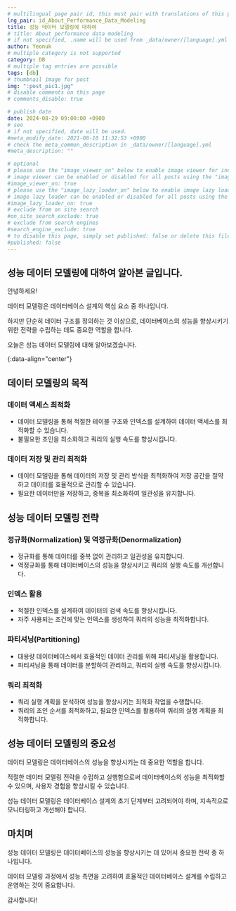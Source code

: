 ```yaml
---
# multilingual page pair id, this must pair with translations of this page. (This name must be unique)
lng_pair: id_About_Performance_Data_Modeling
title: 성능 데이터 모델링에 대하여
# title: About performance data modeling
# if not specified, .name will be used from _data/owner/[language].yml
author: Yeonuk
# multiple category is not supported
category: DB
# multiple tag entries are possible
tags: [db]
# thumbnail image for post
img: ":post_pic1.jpg"
# disable comments on this page
# comments_disable: true

# publish date
date: 2024-08-29 09:00:00 +0900
# seo
# if not specified, date will be used.
#meta_modify_date: 2021-08-10 11:32:53 +0900
# check the meta_common_description in _data/owner/[language].yml
#meta_description: ""

# optional
# please use the "image_viewer_on" below to enable image viewer for individual pages or posts (_posts/ or [language]/_posts folders).
# image viewer can be enabled or disabled for all posts using the "image_viewer_posts: true" setting in _data/conf/main.yml.
#image_viewer_on: true
# please use the "image_lazy_loader_on" below to enable image lazy loader for individual pages or posts (_posts/ or [language]/_posts folders).
# image lazy loader can be enabled or disabled for all posts using the "image_lazy_loader_posts: true" setting in _data/conf/main.yml.
#image_lazy_loader_on: true
# exclude from on site search
#on_site_search_exclude: true
# exclude from search engines
#search_engine_exclude: true
# to disable this page, simply set published: false or delete this file
#published: false
---
```


<!-- outline-start -->

## 성능 데이터 모델링에 대하여 알아본 글입니다.

안녕하세요!

데이터 모델링은 데이터베이스 설계의 핵심 요소 중 하나입니다.

하지만 단순히 데이터 구조를 정의하는 것 이상으로, 데이터베이스의 성능을 향상시키기 위한 전략을 수립하는 데도 중요한 역할을 합니다.

오늘은 성능 데이터 모델링에 대해 알아보겠습니다.

{:data-align="center"}

<!-- outline-end -->

## 데이터 모델링의 목적

### 데이터 액세스 최적화

- 데이터 모델링을 통해 적절한 테이블 구조와 인덱스를 설계하여 데이터 액세스를 최적화할 수 있습니다.
- 불필요한 조인을 최소화하고 쿼리의 실행 속도를 향상시킵니다.

### 데이터 저장 및 관리 최적화

- 데이터 모델링을 통해 데이터의 저장 및 관리 방식을 최적화하여 저장 공간을 절약하고 데이터를 효율적으로 관리할 수 있습니다.
- 필요한 데이터만을 저장하고, 중복을 최소화하여 일관성을 유지합니다.

## 성능 데이터 모델링 전략

### 정규화(Normalization) 및 역정규화(Denormalization)

- 정규화를 통해 데이터를 중복 없이 관리하고 일관성을 유지합니다.
- 역정규화를 통해 데이터베이스의 성능을 향상시키고 쿼리의 실행 속도를 개선합니다.

### 인덱스 활용

- 적절한 인덱스를 설계하여 데이터의 검색 속도를 향상시킵니다.
- 자주 사용되는 조건에 맞는 인덱스를 생성하여 쿼리의 성능을 최적화합니다.

### 파티셔닝(Partitioning)

- 대용량 데이터베이스에서 효율적인 데이터 관리를 위해 파티셔닝을 활용합니다.
- 파티셔닝을 통해 데이터를 분할하여 관리하고, 쿼리의 실행 속도를 향상시킵니다.

### 쿼리 최적화

- 쿼리 실행 계획을 분석하여 성능을 향상시키는 최적화 작업을 수행합니다.
- 쿼리의 조인 순서를 최적화하고, 필요한 인덱스를 활용하여 쿼리의 실행 계획을 최적화합니다.

## 성능 데이터 모델링의 중요성

데이터 모델링은 데이터베이스의 성능을 향상시키는 데 중요한 역할을 합니다.

적절한 데이터 모델링 전략을 수립하고 실행함으로써 데이터베이스의 성능을 최적화할 수 있으며, 사용자 경험을 향상시킬 수 있습니다.

성능 데이터 모델링은 데이터베이스 설계의 초기 단계부터 고려되어야 하며, 지속적으로 모니터링하고 개선해야 합니다.

## 마치며

성능 데이터 모델링은 데이터베이스의 성능을 향상시키는 데 있어서 중요한 전략 중 하나입니다.

데이터 모델링 과정에서 성능 측면을 고려하여 효율적인 데이터베이스 설계를 수립하고 운영하는 것이 중요합니다.

감사합니다!
